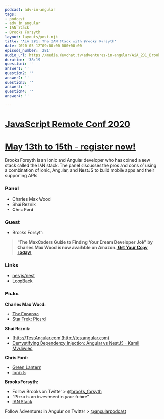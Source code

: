 ```yaml
---
podcast: adv-in-angular
tags:
- podcast
- adv_in_angular
- IAN Stack
- Brooks Forsyth
layout: layouts/post.njk
title: 'AiA 281: The IAN Stack with Brooks Forsyth'
date: 2020-05-12T09:00:00.000+00:00
episode_number: '281'
audio_url: https://media.devchat.tv/adventures-in-angular/AiA_281_Brooks_Forsyth.mp3
duration: '38:19'
question1: ''
answer1: ''
question2: ''
answer2: ''
question3: ''
answer3: ''
question4: ''
answer4: ''

---
```

# [JavaScript Remote Conf 2020](https://devchat.tv/conferences/javascript-remote-2020/ "JavaScript Remote Conf 2020")

# [May 13th to 15th - register now!](https://devchat.tv/conferences/javascript-remote-2020/ "JavaScript Remote Conf 2020")

Brooks Forsyth is an Ionic and Angular developer who has coined a new stack called the IAN stack. The panel discusses the pros and cons of using a combination of Ionic, Angular, and NestJS to build mobile apps and their supporting APIs

### **Panel**

* Charles Max Wood
* Shai Reznik
* Chris Ford

### **Guest**

* Brooks Forsyth

> **"The MaxCoders Guide to Finding Your Dream Developer Job" by Charles Max Wood is now available on Amazon.**[ **Get Your Copy Today!**](https://www.amazon.com/gp/product/B081MBL5C9/ref=as_li_ss_tl?ie=UTF8&linkCode=sl1&tag=devchattv-20&linkId=9d61363241636e2546ef46abba198746&language=en_US)

### **Links**

* [nestjs/nest](https://github.com/nestjs/nest)
* [LoopBack](https://loopback.io/)

### **Picks**

**Charles Max Wood:**

* [The Expanse](https://amzn.to/380lggh)
* [Star Trek: Picard](https://www.cbs.com/all-access/?cbscidmt=picard&gclsrc=aw.ds&&ref=__iv_p_1_g_70455610937_w_kwd-711864325_h_9029705_ii__d_c_v__n_g_c_413155130365_l__t__e__r__vi__&ftag=AAM-00-10ahg8a&vndid=google$null$null$star%20trek%20picard&gclsrc=ds&_ivgu=56d2fcad-8abf-49bd-9caf-9461e44e9cd1)

**Shai Reznik:**

* [http://TestAngular.com](http://testangular.com)
* [Demystifying Dependency Injection: Angular vs NestJS - Kamil Mysliwiec](https://www.youtube.com/watch?v=vYFhHVMetPg)

**Chris Ford:**

* [Green Lantern](https://www.imdb.com/title/tt1133985/)
* [Ionic 5](https://ionicframework.com/)

**Brooks Forsyth:**

* Follow Brooks on Twitter > [@brooks_forsyth](https://twitter.com/brooks_forsyth?lang=en)
* “Pizza is an investment in your future”
* [IAN Stack](http://ianstack.com/)

Follow Adventures in Angular on Twitter > [@angularpodcast](https://twitter.com/angularpodcast)